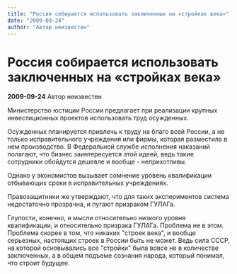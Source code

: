 ```yaml
---
title: "Россия собирается использовать заключенных на «стройках века»"
date: "2009-09-24"
author: "Автор неизвестен"
---
```


# Россия собирается использовать заключенных на «стройках века»

**2009-09-24** Автор неизвестен

Министерство юстиции России предлагает при реализации крупных инвестиционных проектов использовать труд осужденных.

Осужденных планируется привлечь к труду на благо всей России, а не только исправительного учреждения или фирмы, которая разместила в нем производство. В Федеральной службе исполнения наказаний полагают, что бизнес заинтересуется этой идеей, ведь такие сотрудники обойдутся дешевле и вообще - неприхотливы.

Однако у экономистов вызывает сомнение уровень квалификации отбывающих сроки в исправительных учреждениях.

Правозащитники же утверждают, что для таких экспериментов система недостаточно прозрачна, и пугают призраком ГУЛАГа.

Глупости, конечно, и мысли относительно низкого уровня квалификации, и относительно призрака ГУЛАГа. Проблема не в этом. Проблема скорее в том, что никаких "строек века", и вообще серьезных, настоящих строек в России быть не может. Ведь сила СССР, на которой основывались все "стройки" была вовсе не в количестве заключенных, а в общем подъеме сознания народа, который понимал, что строит будущее.